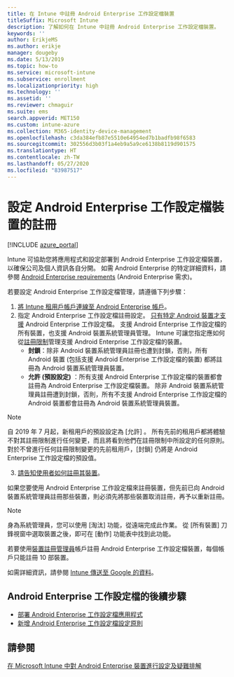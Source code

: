 ```yaml
---
title: 在 Intune 中註冊 Android Enterprise 工作設定檔裝置
titleSuffix: Microsoft Intune
description: 了解如何在 Intune 中註冊 Android Enterprise 工作設定檔裝置。
keywords: ''
author: ErikjeMS
ms.author: erikje
manager: dougeby
ms.date: 5/13/2019
ms.topic: how-to
ms.service: microsoft-intune
ms.subservice: enrollment
ms.localizationpriority: high
ms.technology: ''
ms.assetid: ''
ms.reviewer: chmaguir
ms.suite: ems
search.appverid: MET150
ms.custom: intune-azure
ms.collection: M365-identity-device-management
ms.openlocfilehash: c3da384efb87e5510e64954ed7b1badfb98f6583
ms.sourcegitcommit: 302556d3b03f1a4eb9a5a9ce6138b8119d901575
ms.translationtype: HT
ms.contentlocale: zh-TW
ms.lasthandoff: 05/27/2020
ms.locfileid: "83987517"
---
```

# <a name="set-up-enrollment-of-android-enterprise-work-profile-devices"></a>設定 Android Enterprise 工作設定檔裝置的註冊

[!INCLUDE [azure_portal](../includes/azure_portal.md)]

Intune 可協助您將應用程式和設定部署到 Android Enterprise 工作設定檔裝置，以確保公司及個人資訊各自分開。 如需 Android Enterprise 的特定詳細資料，請參閱 [Android Enterprise requirements](https://support.google.com/work/android/answer/6174145?hl=en&ref_topic=6151012) (Android Enterprise 需求)。

若要設定 Android Enterprise 工作設定檔管理，請遵循下列步驟：

1. [將 Intune 租用戶帳戶連線至 Android Enterprise 帳戶](connect-intune-android-enterprise.md)。
2. 指定 Android Enterprise 工作設定檔註冊設定。 [只有特定 Android 裝置才支援](https://support.google.com/work/android/answer/6174145?hl=en&ref_topic=6151012%20style=%22target=new_window%22) Android Enterprise 工作設定檔。 支援 Android Enterprise 工作設定檔的所有裝置，也支援 Android 裝置系統管理員管理。 Intune 可讓您指定應如何從[註冊限制](enrollment-restrictions-set.md)管理支援 Android Enterprise 工作設定檔的裝置。
    - **封鎖**：除非 Android 裝置系統管理員註冊也遭到封鎖，否則，所有 Android 裝置 (包括支援 Android Enterprise 工作設定檔的裝置) 都將註冊為 Android 裝置系統管理員裝置。 
    - **允許 (預設設定)** ：所有支援 Android Enterprise 工作設定檔的裝置都會註冊為 Android Enterprise 工作設定檔裝置。 除非 Android 裝置系統管理員註冊遭到封鎖，否則，所有不支援 Android Enterprise 工作設定檔的 Android 裝置都會註冊為 Android 裝置系統管理員裝置。 
> [!NOTE]
> 自 2019 年 7 月起，新租用戶的預設設定為 [允許]  。 所有先前的租用戶都將體驗不對其註冊限制進行任何變更，而且將看到他們在註冊限制中所設定的任何原則。 對於不曾進行任何註冊限制變更的先前租用戶，[封鎖]  仍將是 Android Enterprise 工作設定檔的預設值。

3. [請告知使用者如何註冊其裝置](../user-help/enroll-device-android-work-profile.md)。  

如果您要使用 Android Enterprise 工作設定檔來註冊裝置，但先前已向 Android 裝置系統管理員註冊那些裝置，則必須先將那些裝置取消註冊，再予以重新註冊。
> [!NOTE]
> 身為系統管理員，您可以使用 [淘汰]  功能，從遠端完成此作業。 從 [所有裝置]  刀鋒視窗中選取裝置之後，即可在 [動作] 功能表中找到此功能。

若要使用[裝置註冊管理員](device-enrollment-manager-enroll.md)帳戶註冊 Android Enterprise 工作設定檔裝置，每個帳戶只能註冊 10 部裝置。

如需詳細資訊，請參閱 [Intune 傳送至 Google 的資料](../protect/data-intune-sends-to-google.md)。

## <a name="next-steps-for-android-enterprise-work-profiles"></a>Android Enterprise 工作設定檔的後續步驟
- [部署 Android Enterprise 工作設定檔應用程式](../apps/apps-add-android-for-work.md)
- [新增 Android Enterprise 工作設定檔設定原則](../configuration/device-profiles.md)

## <a name="see-also"></a>請參閱

[在 Microsoft Intune 中對 Android Enterprise 裝置進行設定及疑難排解](https://support.microsoft.com/help/4476974)

